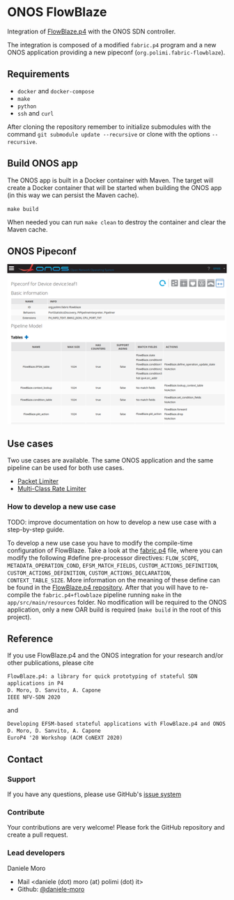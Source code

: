 # ONOS FlowBlaze
Integration of [FlowBlaze.p4](https://github.com/ANTLab-polimi/flowblaze.p4) 
with the ONOS SDN controller.

The integration is composed of a modified `fabric.p4` program and a new ONOS
application providing a new pipeconf (`org.polimi.fabric-flowblaze`).

## Requirements
- `docker` and `docker-compose`
- `make`
- `python`
- `ssh` and `curl`

After cloning the repository remember to initialize submodules with the command
`git submodule update --recursive` or clone with the options `--recursive`.

## Build ONOS app
The ONOS app is built in a Docker container with Maven. The target will create a Docker
container that will be started when building the ONOS app (in this way we can persist the Maven cache).

`make build`

When needed you can run `make clean` to destroy the container and clear the Maven cache.

## ONOS Pipeconf
![](pipeconf_onos.png)

## Use cases
Two use cases are available. The same ONOS application and the same pipeline can 
be used for both use cases.

- [Packet Limiter](../examples/packet_limiter)
- [Multi-Class Rate Limiter](../examples/class_rate_limiter)

### How to develop a new use case
TODO: improve documentation on how to develop a new use case with a step-by-step guide.

To develop a new use case you have to modify the compile-time configuration of
FlowBlaze. 
Take a look at the [fabric.p4](app/src/main/resources/fabric.p4) file,
where you can modify the following #define pre-processor directives: `FLOW_SCOPE`,
`METADATA_OPERATION_COND`, `EFSM_MATCH_FIELDS`, `CUSTOM_ACTIONS_DEFINITION`,
`CUSTOM_ACTIONS_DEFINITION`, `CUSTOM_ACTIONS_DECLARATION`, `CONTEXT_TABLE_SIZE`.
More information on the meaning of these define can be found in the 
[FlowBlaze.p4 repository](https://www.github.com/ANTLab-polimi/flowblaze.p4).
After that you will have to re-compile the `fabric.p4+flowblaze` pipeline running
`make` in the `app/src/main/resources` folder. No modification will be required 
to the ONOS application, only a new OAR build is required (`make build` in the root of this project).

## Reference

If you use FlowBlaze.p4 and the ONOS integration for your research and/or other 
publications, please cite
```
FlowBlaze.p4: a library for quick prototyping of stateful SDN applications in P4
D. Moro, D. Sanvito, A. Capone
IEEE NFV-SDN 2020
```
and 
```
Developing EFSM-based stateful applications with FlowBlaze.p4 and ONOS
D. Moro, D. Sanvito, A. Capone
EuroP4 '20 Workshop (ACM CoNEXT 2020)
```

## Contact

### Support

If you have any questions, please use GitHub's [issue system](https://github.com/ANTLab-polimi/ONOS-flowblaze/issues)

### Contribute

Your contributions are very welcome! Please fork the GitHub repository and create a pull request.

### Lead developers

Daniele Moro
* Mail <daniele (dot) moro (at) polimi (dot) it>
* Github: [@daniele-moro](https://github.com/daniele-moro)
